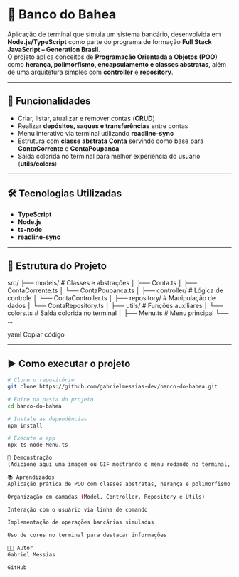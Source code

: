 # 🏦 Banco do Bahea

Aplicação de terminal que simula um sistema bancário, desenvolvida em **Node.js/TypeScript** como parte do programa de formação **Full Stack JavaScript – Generation Brasil**.  
O projeto aplica conceitos de **Programação Orientada a Objetos (POO)** como **herança, polimorfismo, encapsulamento e classes abstratas**, além de uma arquitetura simples com **controller** e **repository**.

---

## 🚀 Funcionalidades
- Criar, listar, atualizar e remover contas (**CRUD**)
- Realizar **depósitos, saques e transferências** entre contas
- Menu interativo via terminal utilizando **readline-sync**
- Estrutura com **classe abstrata Conta** servindo como base para **ContaCorrente** e **ContaPoupanca**
- Saída colorida no terminal para melhor experiência do usuário (**utils/colors**)

---

## 🛠️ Tecnologias Utilizadas
- **TypeScript**
- **Node.js**
- **ts-node**
- **readline-sync**

---

## 📂 Estrutura do Projeto
src/
├── models/ # Classes e abstrações
│ ├── Conta.ts
│ ├── ContaCorrente.ts
│ └── ContaPoupanca.ts
│
├── controller/ # Lógica de controle
│ └── ContaController.ts
│
├── repository/ # Manipulação de dados
│ └── ContaRepository.ts
│
├── utils/ # Funções auxiliares
│ └── colors.ts # Saída colorida no terminal
│
├── Menu.ts # Menu principal
└── ...

yaml
Copiar código

---

## ▶️ Como executar o projeto
```bash
# Clone o repositório
git clone https://github.com/gabrielmessias-dev/banco-do-bahea.git

# Entre na pasta do projeto
cd banco-do-bahea

# Instale as dependências
npm install

# Execute o app
npx ts-node Menu.ts

📸 Demonstração
(Adicione aqui uma imagem ou GIF mostrando o menu rodando no terminal, para dar mais impacto visual)

📚 Aprendizados
Aplicação prática de POO com classes abstratas, herança e polimorfismo

Organização em camadas (Model, Controller, Repository e Utils)

Interação com o usuário via linha de comando

Implementação de operações bancárias simuladas

Uso de cores no terminal para destacar informações

👨‍💻 Autor
Gabriel Messias

GitHub

